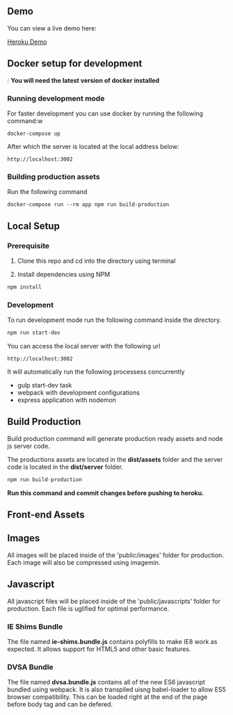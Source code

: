 ## Demo

You can view a live demo here:

[Heroku Demo](https://lpg-prototypes.herokuapp.com/)

## Docker setup for development

:
**You will need the latest version of docker installed**

### Running development mode

For faster development you can use docker by running the following command:w

```
docker-compose up
```

After which the server is located at the local address below:

```
http://localhost:3002
```

### Building production assets

Run the following command

```
docker-compose run --rm app npm run build-production
```

## Local Setup

### Prerequisite

1. Clone this repo and cd into the directory using terminal

2. Install dependencies using NPM

```javascript
npm install
```

### Development

To run development mode run the following command inside the directory.

```javascript
npm run start-dev
```

You can access the local server with the following url

```
http://localhost:3002
```

It will automatically run the following processess concurrently

* gulp start-dev task
* webpack with development configurations
* express application with nodemon


## Build Production

Build production command will generate production ready assets and node js server code.

The productions assets are located in the **dist/assets** folder and the server code is located in the **dist/server** folder.

```javascript
npm run build-production
```

**Run this command and commit changes before pushing to heroku.**

## Front-end Assets

## Images

All images will be placed inside of the 'public/images' folder for production. Each image will also be compressed using imagemin.

## Javascript

All javascript files will be placed inside of the 'public/javascripts' folder for production. Each file is uglified for optimal performance.

### IE Shims Bundle

The file named **ie-shims.bundle.js** contains polyfills to make IE8 work as expected. It allows support for HTML5 and other basic features.

### DVSA Bundle

The file named **dvsa.bundle.js** contains all of the new ES6 javascript bundled using webpack. It is also transpiled uisng babel-loader to allow ES5 browser compatibility. This can be loaded right at the end of the page before body tag and can be defered.
